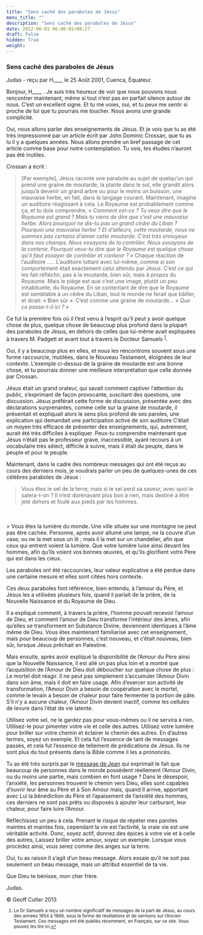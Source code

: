 ```yaml
---
title: "Sens caché des paraboles de Jésus"
menu_title: ""
description: "Sens caché des paraboles de Jésus"
date: 2022-06-01 06:00:01+00:27
draft: False
hidden: True
weight:
---
```

### Sens caché des paraboles de Jésus

Judas - reçu par H____ le 25 Août 2001, Cuenca, Équateur.

Bonjour, H____ . Je suis très heureux de voir que nous pouvons nous rencontrer maintenant, même si tout n’est pas en parfait silence autour de nous. C’est un excellent signe. Et tu me voies, oui, et tu peux me sentir si proche de toi que tu pourrais me toucher. Nous avons une grande complicité.

Oui, nous allons parler des enseignements de Jésus. Et je vois que tu as été très impressionné par un article écrit par John Dominic Crossan, que tu as lu il y a quelques années. Nous allons prendre un bref passage de cet article comme base pour notre contemplation. Tu vois, tes études n’auront pas été inutiles.

Crossan a écrit :

> [Par exemple], Jésus raconte une parabole au sujet de quelqu’un qui prend une graine de moutarde, la plante dans le sol, elle grandit alors jusqu’à devenir un grand arbre ou pour le moins un buisson, une mauvaise herbe, en fait, dans le langage courant. Maintenant, imagine un auditoire réagissant  à cela. Le Royaume est probablement comme ça, et tu dois comprendre,  *« Comment est-ce ? Tu veux dire que le Royaume est grand ? Mais tu viens de dire que c’est une mauvaise herbe. Alors pourquoi ne dis-tu pas un grand cèdre du Liban ? Pourquoi une mauvaise herbe ? Et d’ailleurs, cette moutarde, nous ne sommes pas certains d’aimer cette moutarde. C’est très ennuyeux dans nos champs. Nous essayons de la contrôler. Nous essayons de la contenir. Pourquoi veux-tu dire que le Royaume est quelque chose qu’il faut essayer de contrôler et contenir ? »* Chaque réaction de l’auditoire ….. L’auditoire luttant avec lui-même, comme si son comportement était exactement celui attendu par Jésus. C’est ce qui les fait réfléchir, pas à la moutarde, bien sûr, mais à propos du Royaume. Mais le piège est que c’est une image, plutôt un peu inhabituelle, du Royaume. En se contentant de dire que le Royaume est semblable à un cèdre du Liban, tout le monde ne ferait que bâiller, et dirait: « Bien sûr ». C’est comme une graine de moutarde… *« Que ce passe-t-il ici ? »*

Ce fut la première fois où il t’est venu à l’esprit qu’il peut y avoir quelque chose de plus, quelque chose de beaucoup plus profond dans la plupart des paraboles de Jésus, en dehors de celles que lui-même avait expliquées à travers M. Padgett et avant tout à travers le Docteur Samuels <sup id="a1">[1](#f1)</sup>.

Oui, il y a beaucoup plus en elles, et nous les rencontrons souvent sous une forme raccourcie, mutilées, dans le Nouveau Testament, éloignées de leur contexte. L’exemple ci-dessus de la graine de moutarde est une bonne chose, et tu pourrais donner une meilleure interprétation que celle donnée par Crossan.

Jésus était un grand orateur, qui savait comment captiver l’attention du public, s’exprimant de façon provocante, suscitant des questions, une discussion. Jésus préférait cette forme de discussion, présentée avec des déclarations surprenantes, comme celle sur la graine de moutarde, il présentait et expliquait alors le sens plus profond de ses paroles, une explication qui demandait  une participation active de son auditoire C’était un moyen très efficace de présenter des enseignements, qui, autrement, aurait été très difficiles à expliquer. Peux-tu comprendre maintenant que Jésus n’était pas le professeur grave, inaccessible, ayant recours à un vocabulaire très sélect, difficile à suivre, mais il était du peuple, dans le peuple et pour le peuple.

Maintenant, dans le cadre des nombreux messages qui ont été reçus au cours des derniers mois, je voudrais parler un peu de quelques-unes de ces célèbres paraboles de Jésus :

> Vous êtes le sel de la terre; mais si le sel perd sa saveur, avec quoi le salera-t-on ?  Il n’est dorénavant plus bon à rien, mais destiné à être jeté dehors et foulé aux pieds par les hommes.
<br>
<br>
> Vous êtes la lumière du monde. Une ville située sur une montagne ne peut pas être cachée. Personne, après avoir allumé une lampe, ne la couvre d’un vase, ou ne la met sous un lit ; mais il la met sur un chandelier, afin que ceux qui entrent voient la lumière. Que votre lumière luise ainsi devant les hommes, afin qu’ils voient vos bonnes œuvres, et qu’ils glorifient votre Père qui est dans les cieux.

Les paraboles ont été raccourcies, leur valeur explicative a été perdue dans une certaine mesure et elles sont citées hors contexte.

Ces deux paraboles font référence, bien entendu, à l’amour du Père, et Jésus les a utilisées plusieurs fois, quand il parlait de la prière, de la Nouvelle Naissance et du Royaume de Dieu.

Il a expliqué comment, à travers la prière, l’homme pouvait recevoir l’amour de Dieu, et comment l’amour de Dieu transforme l’intérieur des âmes, afin qu’elles se transforment en Substance Divine, deviennent identiques à l’âme même de Dieu. Vous êtes maintenant familiarisé avec cet enseignement, mais pour beaucoup de personnes, c’est nouveau, et c’était nouveau, bien sûr, lorsque Jésus prêchait en Palestine.

Mais ensuite, après avoir expliqué la disponibilité de l’Amour du Père ainsi que la Nouvelle Naissance, il est allé un pas plus loin et a montré que l’acquisition de l’Amour de Dieu doit déboucher sur quelque chose de plus : Le mortel doit réagir. Il ne peut pas simplement s’accumuler l’Amour Divin dans son âme, mais il doit en faire usage. Afin d’exercer son activité de transformation, l’Amour Divin a besoin de coopération avec le mortel, comme le levain a besoin de chaleur pour faire fermenter la portion de pâte. S’il n’y a aucune chaleur, l’Amour Divin devient inactif, comme les cellules de levure dans l’état de vie latente.

Utilisez votre sel, ne le gardez pas pour vous-mêmes ou il ne servira à rien. Utilisez-le pour pimenter votre vie et celle des autres. Utilisez votre lumière pour briller sur votre chemin et éclairer le chemin des autres. En d’autres termes, soyez un exemple. Et cela fut l’essence de tant de messages passés, et cela fut l’essence de tellement de prédications de Jésus. Ils ne sont plus du tout présents dans la Bible comme il les a prononcés.

Tu as été très surpris par le [message de Jean](/fr-contemporary-messages/fr-contemporary-messages-by-date-order/fr-contemporary-messages-2001/fr-2001-7-15-1-ar-st-john/) qui exprimait le fait que beaucoup de personnes dans le monde possèdent réellement l’Amour Divin, ou du moins une partie, mais combien en font usage ? Dans le désespoir, l’anxiété, les personnes trouvent le chemin vers Dieu, elles sont capables d’ouvrir leur âme au Père et à Son Amour mais, quand Il arrive, apportant avec Lui la bénédiction du Père et l’apaisement de l’anxiété des hommes, ces derniers ne sont pas prêts ou disposés à ajouter leur carburant, leur chaleur, pour faire luire l’Amour.

Réfléchissez un peu à cela. Prenant le risque de répéter mes paroles maintes et maintes fois, cependant la vie est l’activité, la vraie vie est une véritable activité. Donc, soyez actif, donnez des épices à votre vie et à celle des autres, Laissez briller votre amour, soyez un exemple. Lorsque vous procédez ainsi, vous serez comme des anges sur la terre.

Oui, tu as raison Il s’agit d’un beau message. Alors essaie qu’il ne soit pas seulement un beau message, mais un attribut essentiel de ta vie.

Que Dieu te bénisse, mon cher frère.

Judas.

© Geoff Cutler 2013
<small>

1. <large id="f1"> Le Dr Samuels a reçu un nombre significatif de messages de la part de Jésus, au cours des années 1954 à 1966, sous la forme de révélations et de sermons sur l’Ancien Testament. Ces messages ont été publiés récemment, en Français, sur ce site. Vous pouvez les lire ici.[↩](#a1)
